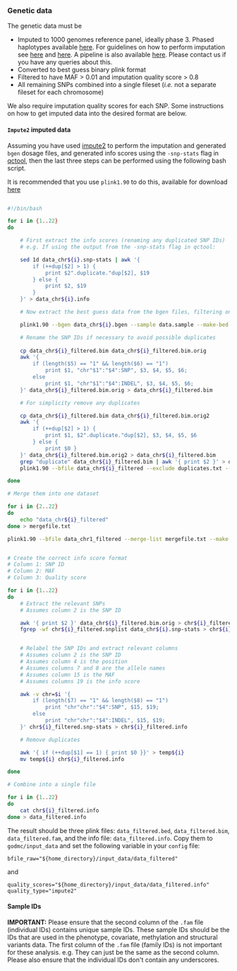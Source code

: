 ### Genetic data

The genetic data must be
- Imputed to 1000 genomes reference panel, ideally phase 3. Phased haplotypes available [here](https://mathgen.stats.ox.ac.uk/impute/1000GP_Phase3.html). For guidelines on how to perform imputation see [here](http://genome.sph.umich.edu/wiki/IMPUTE2:_1000_Genomes_Imputation_Cookbook) and [here](https://github.com/explodecomputer/godmc/wiki/Genetic-imputation). A pipeline is also available [here](https://github.com/explodecomputer/imputePipePBS). Please contact us if you have any queries about this.
- Converted to best guess binary plink format
- Filtered to have MAF > 0.01 and imputation quality score > 0.8
- All remaining SNPs combined into a single fileset (*i.e.* not a separate fileset for each chromosome)

We also require imputation quality scores for each SNP. Some instructions on how to get imputed data into the desired format are below.


#### `Impute2` imputed data 

Assuming you have used [impute2](https://mathgen.stats.ox.ac.uk/impute/impute_v2.html) to perform the imputation and generated `bgen` dosage files, and generated info scores using the `-snp-stats` flag in [qctool](http://www.well.ox.ac.uk/~gav/qctool/#overview), then the last three steps can be performed using the following bash script.

It is recommended that you use `plink1.90` to do this, available for download [here](https://www.cog-genomics.org/plink2)

```bash

#!/bin/bash

for i in {1..22}
do

    # First extract the info scores (renaming any duplicated SNP IDs)
    # e.g. If using the output from the -snp-stats flag in qctool:

    sed 1d data_chr${i}.snp-stats | awk '{
        if (++dup[$2] > 1) {
            print $2".duplicate."dup[$2], $19 
        } else { 
            print $2, $19 
        }
    }' > data_chr${i}.info

    # Now extract the best guess data from the bgen files, filtering on info score and MAF

    plink1.90 --bgen data_chr${i}.bgen --sample data.sample --make-bed --qual-scores data_chr${i}.info --qual-threshold 0.8 --maf 0.01 --out data_chr${i}_filtered --hard-call-threshold 0.499999

    # Rename the SNP IDs if necessary to avoid possible duplicates
    
    cp data_chr${i}_filtered.bim data_chr${i}_filtered.bim.orig
    awk '{
        if (length($5) == "1" && length($6) == "1") 
            print $1, "chr"$1":"$4":SNP", $3, $4, $5, $6;
        else 
            print $1, "chr"$1":"$4":INDEL", $3, $4, $5, $6;
    }' data_chr${i}_filtered.bim.orig > data_chr${i}_filtered.bim

    # For simplicity remove any duplicates

    cp data_chr${i}_filtered.bim data_chr${i}_filtered.bim.orig2
    awk '{
        if (++dup[$2] > 1) { 
            print $1, $2".duplicate."dup[$2], $3, $4, $5, $6 
        } else { 
            print $0 }
    }' data_chr${i}_filtered.bim.orig2 > data_chr${i}_filtered.bim
    grep "duplicate" data_chr${i}_filtered.bim | awk '{ print $2 }' > duplicates.txt
    plink1.90 --bfile data_chr${i}_filtered --exclude duplicates.txt --make-bed --out data_chr${i}_filtered

done

# Merge them into one dataset

for i in {2..22}
do 
    echo "data_chr${i}_filtered"
done > mergefile.txt

plink1.90 --bfile data_chr1_filtered --merge-list mergefile.txt --make-bed --out data_filtered


# Create the correct info score format
# Column 1: SNP ID
# Column 2: MAF
# Column 3: Quality score

for i in {1..22}
do
    # Extract the relevant SNPs
    # Assumes column 2 is the SNP ID

    awk '{ print $2 }' data_chr${i}_filtered.bim.orig > chr${i}_filtered.snplist
    fgrep -wf chr${i}_filtered.snplist data_chr${i}.snp-stats > chr${i}_filtered.snp-stats


    # Relabel the SNP IDs and extract relevant columns
    # Assumes column 2 is the SNP ID
    # Assumes column 4 is the position
    # Assumes columns 7 and 8 are the allele names
    # Assumes column 15 is the MAF
    # Assumes columns 19 is the info score

    awk -v chr=$i '{
        if (length($7) == "1" && length($8) == "1") 
            print "chr"chr":"$4":SNP", $15, $19;
        else 
            print "chr"chr":"$4":INDEL", $15, $19;
    }' chr${i}_filtered.snp-stats > chr${i}_filtered.info

    # Remove duplicates

    awk '{ if (++dup[$1] == 1) { print $0 }}' > temp${i}
    mv temp${i} chr${i}_filtered.info

done

# Combine into a single file

for i in {1..22}
do
    cat chr${i}_filtered.info
done > data_filtered.info

```


The result should be three plink files: `data_filtered.bed`, `data_filtered.bim`, `data_filtered.fam`, and the info file: `data_filtered.info`. Copy them to `godmc/input_data` and set the following variable in your `config` file:

    bfile_raw="${home_directory}/input_data/data_filtered"

and

    quality_scores="${home_directory}/input_data/data_filtered.info"
    quality_type="impute2"


#### Sample IDs

**IMPORTANT:** Please ensure that the second column of the `.fam` file (individual IDs) contains unique sample IDs. These sample IDs should be the IDs that are used in the phenotype, covariate, methylation and structural variants data. The first column of the `.fam` file (family IDs) is not important for these analysis. e.g. They can just be the same as the second column. Please also ensure that the individual IDs don't contain any underscores.

